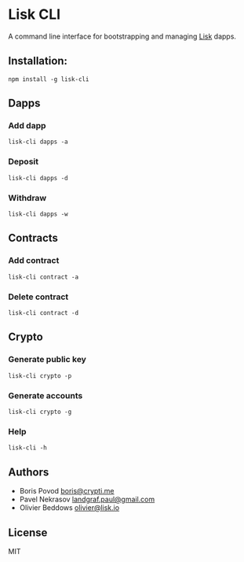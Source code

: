 # Lisk CLI

A command line interface for bootstrapping and managing [Lisk](https://lisk.io/) dapps.

## Installation:

```
npm install -g lisk-cli
```

## Dapps

### Add dapp

```
lisk-cli dapps -a
```

### Deposit

```
lisk-cli dapps -d
```

### Withdraw

```
lisk-cli dapps -w
```

## Contracts

### Add contract

```
lisk-cli contract -a
```

### Delete contract

```
lisk-cli contract -d
```

## Crypto

### Generate public key

```
lisk-cli crypto -p
```

### Generate accounts

```
lisk-cli crypto -g
```

### Help

```
lisk-cli -h
```

## Authors

- Boris Povod <boris@crypti.me>
- Pavel Nekrasov <landgraf.paul@gmail.com>
- Olivier Beddows <olivier@lisk.io>

## License

MIT
